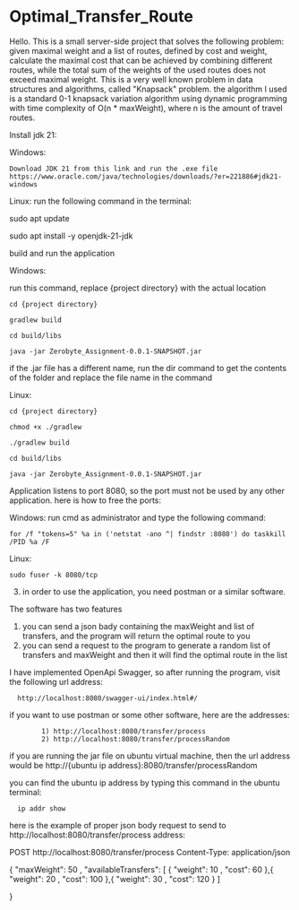 # Optimal_Transfer_Route
Hello. This is a small server-side project that solves the following problem: given maximal weight and a list of routes, defined by cost and weight, calculate the maximal cost that can be achieved by combining different routes, while the total sum of the weights of the used routes does not exceed maximal weight. This is a very well known problem in data structures and algorithms, called "Knapsack" problem. the algorithm I used is a standard 0-1 knapsack variation algorithm using dynamic programming with time complexity of O(n * maxWeight), where n is the amount of travel routes.  


Install jdk 21:

Windows:
   
    Download JDK 21 from this link and run the .exe file https://www.oracle.com/java/technologies/downloads/?er=221886#jdk21-windows

Linux: 
   run the following command in the terminal:
   
   sudo apt update
   
   sudo apt install -y openjdk-21-jdk

 build and run the application

Windows:
 
  run this command, replace {project directory} with the actual location
  
    cd {project directory}
    
    gradlew build
    
    cd build/libs
    
    java -jar Zerobyte_Assignment-0.0.1-SNAPSHOT.jar


if the .jar file has a different name, run the dir command to get the contents of the folder and replace the file name in the command

Linux: 

    cd {project directory}
    
    chmod +x ./gradlew
    
    ./gradlew build
    
    cd build/libs
    
    java -jar Zerobyte_Assignment-0.0.1-SNAPSHOT.jar
    


Application listens to port 8080, so the port must not be used by any other application. here is how to free the ports:

Windows: run cmd as administrator and type the following command:

    for /f "tokens=5" %a in ('netstat -ano ^| findstr :8080') do taskkill /PID %a /F
    
Linux:
    
    sudo fuser -k 8080/tcp
    


3) in order to use the application, you need postman or a similar software.
    
The software has two features 
1) you can send a json bady containing the maxWeight and list of transfers, and the program will return the optimal route to you
2) you can send a request to the program to generate a random list of transfers and maxWeight and then it will find the optimal route in the list

I have implemented OpenApi Swagger, so after running the program, visit the following url address:

      http://localhost:8080/swagger-ui/index.html#/ 
      
if you want to use postman or some other software, here are the addresses:
            
            1) http://localhost:8080/transfer/process
            2) http://localhost:8080/transfer/processRandom

if you are running the jar file on ubuntu virtual machine, then the url address would be http://{ubuntu ip address}:8080/transfer/processRandom

you can find the ubuntu ip address by typing this command in the ubuntu terminal:

      ip addr show

here is the example of proper json body request to send to http://localhost:8080/transfer/process address:

POST http://localhost:8080/transfer/process
Content-Type: application/json

{
  "maxWeight": 50
,
  "availableTransfers":
  [
    {
      "weight":
      10
    ,
      "cost": 60
    },{
    "weight": 20
  ,
    "cost": 100
  },{
    "weight":
    30
  ,
    "cost":
    120
  }
  ]

}

   

